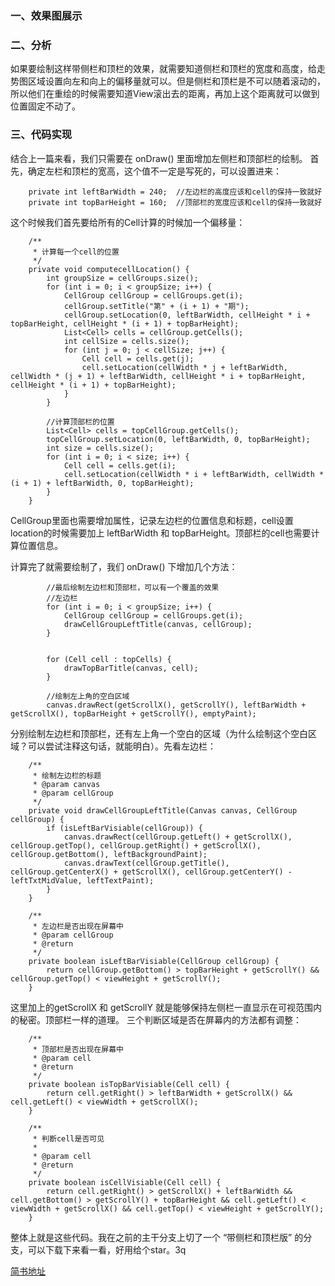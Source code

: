 ### 一、效果图展示



### 二、分析
如果要绘制这样带侧栏和顶栏的效果，就需要知道侧栏和顶栏的宽度和高度，给走势图区域设置向左和向上的偏移量就可以。但是侧栏和顶栏是不可以随着滚动的，所以他们在重绘的时候需要知道View滚出去的距离，再加上这个距离就可以做到位置固定不动了。
    
### 三、代码实现
结合上一篇来看，我们只需要在 onDraw() 里面增加左侧栏和顶部栏的绘制。
首先，确定左栏和顶栏的宽高，这个值不一定是写死的，可以设置进来：
```
    private int leftBarWidth = 240;  //左边栏的高度应该和cell的保持一致就好
    private int topBarHeight = 160;  //顶部栏的宽度应该和cell的保持一致就好
```
这个时候我们首先要给所有的Cell计算的时候加一个偏移量：
```
    /**
     * 计算每一个cell的位置
     */
    private void computecellLocation() {
        int groupSize = cellGroups.size();
        for (int i = 0; i < groupSize; i++) {
            CellGroup cellGroup = cellGroups.get(i);
            cellGroup.setTitle("第" + (i + 1) + "期");
            cellGroup.setLocation(0, leftBarWidth, cellHeight * i + topBarHeight, cellHeight * (i + 1) + topBarHeight);
            List<Cell> cells = cellGroup.getCells();
            int cellSize = cells.size();
            for (int j = 0; j < cellSize; j++) {
                Cell cell = cells.get(j);
                cell.setLocation(cellWidth * j + leftBarWidth, cellWidth * (j + 1) + leftBarWidth, cellHeight * i + topBarHeight, cellHeight * (i + 1) + topBarHeight);
            }
        }

        //计算顶部栏的位置
        List<Cell> cells = topCellGroup.getCells();
        topCellGroup.setLocation(0, leftBarWidth, 0, topBarHeight);
        int size = cells.size();
        for (int i = 0; i < size; i++) {
            Cell cell = cells.get(i);
            cell.setLocation(cellWidth * i + leftBarWidth, cellWidth * (i + 1) + leftBarWidth, 0, topBarHeight);
        }
    }
```
CellGroup里面也需要增加属性，记录左边栏的位置信息和标题，cell设置location的时候需要加上 leftBarWidth 和 topBarHeight。顶部栏的cell也需要计算位置信息。

计算完了就需要绘制了，我们 onDraw() 下增加几个方法：
```
        //最后绘制左边栏和顶部栏，可以有一个覆盖的效果
        //左边栏
        for (int i = 0; i < groupSize; i++) {
            CellGroup cellGroup = cellGroups.get(i);
            drawCellGroupLeftTitle(canvas, cellGroup);
        }


        for (Cell cell : topCells) {
            drawTopBarTitle(canvas, cell);
        }

        //绘制左上角的空白区域
        canvas.drawRect(getScrollX(), getScrollY(), leftBarWidth + getScrollX(), topBarHeight + getScrollY(), emptyPaint);
```
分别绘制左边栏和顶部栏，还有左上角一个空白的区域（为什么绘制这个空白区域？可以尝试注释这句话，就能明白）。先看左边栏：
```
    /**
     * 绘制左边栏的标题
     * @param canvas
     * @param cellGroup
     */
    private void drawCellGroupLeftTitle(Canvas canvas, CellGroup cellGroup) {
        if (isLeftBarVisiable(cellGroup)) {
            canvas.drawRect(cellGroup.getLeft() + getScrollX(), cellGroup.getTop(), cellGroup.getRight() + getScrollX(), cellGroup.getBottom(), leftBackgroundPaint);
            canvas.drawText(cellGroup.getTitle(), cellGroup.getCenterX() + getScrollX(), cellGroup.getCenterY() - leftTxtMidValue, leftTextPaint);
        }
    }

    /**
     * 左边栏是否出现在屏幕中
     * @param cellGroup
     * @return
     */
    private boolean isLeftBarVisiable(CellGroup cellGroup) {
        return cellGroup.getBottom() > topBarHeight + getScrollY() && cellGroup.getTop() < viewHeight + getScrollY();
    }
```
这里加上的getScrollX 和 getScrollY 就是能够保持左侧栏一直显示在可视范围内的秘密。顶部栏一样的道理。
三个判断区域是否在屏幕内的方法都有调整：
```
    /**
     * 顶部栏是否出现在屏幕中
     * @param cell
     * @return
     */
    private boolean isTopBarVisiable(Cell cell) {
        return cell.getRight() > leftBarWidth + getScrollX() && cell.getLeft() < viewWidth + getScrollX();
    }
    
    /**
     * 判断cell是否可见
     *
     * @param cell
     * @return
     */
    private boolean isCellVisiable(Cell cell) {
        return cell.getRight() > getScrollX() + leftBarWidth && cell.getBottom() > getScrollY() + topBarHeight && cell.getLeft() < viewWidth + getScrollX() && cell.getTop() < viewHeight + getScrollY();
    }
```

整体上就是这些代码。我在之前的主干分支上切了一个 “带侧栏和顶栏版” 的分支，可以下载下来看一看，好用给个star。3q


[简书地址](https://www.jianshu.com/p/79884f0bd08a)